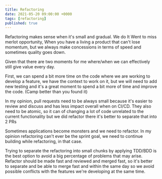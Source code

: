 ```yaml
---
title: Refactoring
date: 2021-05-20 09:00:00 +0000
tags: [refactoring]
published: true
---
```


Refactoring makes sense when it's small and gradual. We do It Went to miss
merlot opportunity, When you have a living
a product that can't lose momentum, but
we always make concessions in terms
of speed and sometimes quality goes
down.

Given that there are two moments for me
where/when we can effectively still give value every day.

First, we can spend a bit more time on the code where we are working to develop a feature, we have the context to work on it, but we will need to add new testing and it's a great moment to
spend a bit more of time and improve the code. (Camp better than you found it)

In my opinion, pull requests need to be always small because it's easier to
review and discuss and has less impact overall when on CI/CD. They also need
to be atomic, so it can of changing a lot of code unrelated to the current
functionality but we did refactor there it's better to separate that into 2 PRs

Sometimes applications become monsters and we need to refactor. In my
opinion refactoring can't ever be the
sprint goal, we need to continue building
while refactoring, in that case.

Trying to separate the refactoring into small chunks by applying TDD/BDD
is the best option to avoid a big percentage of problems that may arise.
Refactor should be made fast and reviewed and merged fast, so it's better to
separate and be able to merge fast and within the same day so we avoid
possible conflicts with the features we're developing at the same time.
